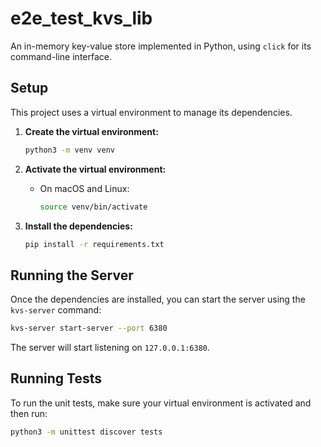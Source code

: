 # e2e_test_kvs_lib

An in-memory key-value store implemented in Python, using `click` for its command-line interface.

## Setup

This project uses a virtual environment to manage its dependencies.

1.  **Create the virtual environment:**

    ```bash
    python3 -m venv venv
    ```

2.  **Activate the virtual environment:**

    *   On macOS and Linux:
        ```bash
        source venv/bin/activate
        ```

3.  **Install the dependencies:**

    ```bash
    pip install -r requirements.txt
    ```

## Running the Server

Once the dependencies are installed, you can start the server using the `kvs-server` command:

```bash
kvs-server start-server --port 6380
```

The server will start listening on `127.0.0.1:6380`.

## Running Tests

To run the unit tests, make sure your virtual environment is activated and then run:

```bash
python3 -m unittest discover tests
```